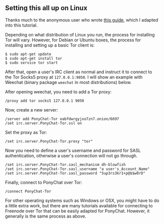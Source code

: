 ## Setting this all up on Linux

Thanks much to the anonymous user who wrote [this guide](http://pastebin.com/k8XHaABN), which I adapted into this tutorial.

Depending on what distribution of Linux you run, the process for installing Tor will vary. However, for Debian or Ubuntu boxes, the process for installing and setting up a basic Tor client is:

```
$ sudo apt-get update
$ sudo apt-get install tor
$ sudo service tor start
```

After that, open a user's IRC client as normal and instruct it to connect to the Tor Socks5 proxy at `127.0.0.1:9050`. I will show an example with Weechat (binary package `weechat` in most distributions) below.

After opening weechat, you need to add a Tor proxy:

```
/proxy add tor socks5 127.0.0.1 9050
```

Now, create a new server:

```
/server add PonyChat-Tor oabfdwrgyjxo7zn7.onion/6697
/set irc.server.PonyChat-Tor.ssl on
```

Set the proxy as Tor:

```
/set irc.server.PonyChat-Tor.proxy "tor"
```

Now you need to define a user's username and password for SASL authentication, otherwise a user's connection will not go through.

```
/set irc.server.PonyChat-Tor.sasl_mechanism dh-blowfish
/set irc.server.PonyChat-Tor.sasl_username "a user's_Account_Name"
/set irc.server.PonyChat-Tor.sasl_password "5up3rs3kr1+p@$$w0rD"
```

Finally, connect to PonyChat over Tor:

```
/connect PonyChat-Tor
```

For other operating systems such as Windows or OSX, you might have to do a little extra work, but there are many tutorials available for connecting to Freenode over Tor that can be easily adapted for PonyChat. However, it generally is the same process as above.


